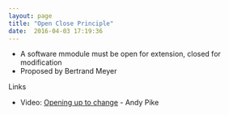 ```yaml
---
layout: page
title: "Open Close Principle"
date:  2016-04-03 17:19:36
---
```


- A software mmodule must be open for extension, closed for modification
- Proposed by Bertrand Meyer

Links

- Video: [Opening up to change](https://www.youtube.com/watch?v=ECCaFvFDfJQ) - Andy Pike
